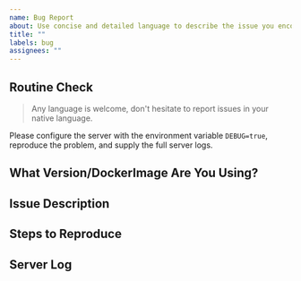 ```yaml
---
name: Bug Report
about: Use concise and detailed language to describe the issue you encountered
title: ""
labels: bug
assignees: ""
---
```


## Routine Check

> Any language is welcome, don't hesitate to report issues in your native language.

Please configure the server with the environment variable `DEBUG=true`, reproduce the problem, and supply the full server logs.

## What Version/DockerImage Are You Using?

## Issue Description

## Steps to Reproduce

## Server Log
